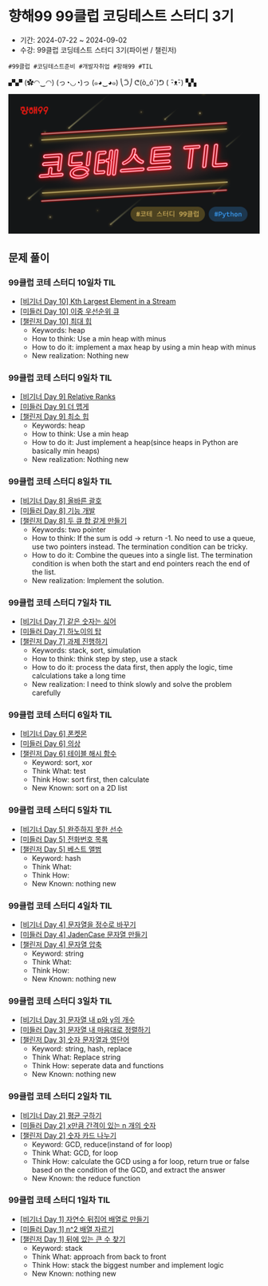 # 향해99 99클럽 코딩테스트 스터디 3기

- 기간: 2024-07-22 ~ 2024-09-02
- 수강: 99클럽 코딩테스트 스터디 3기(파이썬 / 챌린저)

```text
#99클럽 #코딩테스트준비 #개발자취업 #항해99 #TIL
```

▞▞ (✿◠‿◠) (っ◔◡◔)っ (๑◕‿◕๑) ⎝ᑒ⎠ ᕦ(ò_óˇ)ᕤ ( ･ิᴥ･ิ) ▚▚

![hanghae_til_photo.png](./hanghae_til_photo.png)

## 문제 풀이

### 99클럽 코테 스터디 10일차 TIL

- [[비기너 Day 10] Kth Largest Element in a Stream](../Leetcode/problems/703.%20Kth%20Largest%20Element%20in%20a%20Stream.md)
- [[미들러 Day 10] 이중 우선순위 큐](../Programmers/Python/Code/이중우선순위큐.py)
- [[챌린저 Day 10] 최대 힙](../BAEKJOON/problems/11279.md)
  - Keywords: heap
  - How to think: Use a min heap with minus
  - How to do it: implement a max heap by using a min heap with minus
  - New realization: Nothing new

### 99클럽 코테 스터디 9일차 TIL

- [[비기너 Day 9] Relative Ranks](../Leetcode/problems/506.%20Relative%20Ranks.md)
- [[미들러 Day 9] 더 맵게](../Programmers/Python/Code/더%20맵게.py)
- [[챌린저 Day 9] 최소 힙](../BAEKJOON/problems/1927.md)
  - Keywords: heap
  - How to think: Use a min heap
  - How to do it: Just implement a heap(since heaps in Python are basically min heaps)
  - New realization: Nothing new

### 99클럽 코테 스터디 8일차 TIL

- [[비기너 Day 8] 올바른 괄호](../Programmers/Python/Code/올바른%20괄호.py)
- [[미들러 Day 8] 기능 개발](../Programmers/Python/Code/기능개발.py)
- [[챌린저 Day 8] 두 큐 합 같게 만들기](../Programmers/Python/Code/두%20큐%20합%20같게%20만들기.py)
  - Keywords: two pointer
  - How to think: If the sum is odd -> return -1. No need to use a queue, use two pointers instead. The termination condition can be tricky.
  - How to do it: Combine the queues into a single list. The termination condition is when both the start and end pointers reach the end of the list.
  - New realization: Implement the solution.

### 99클럽 코테 스터디 7일차 TIL

- [[비기너 Day 7] 같은 숫자는 싫어](../Programmers/Python/Code/같은%20숫자는%20싫어.py)
- [[미들러 Day 7] 하노이의 탑](../Programmers/Python/Code/하노이의%20탑.py)
- [[챌린저 Day 7] 과제 진행하기](../Programmers/Python/Code/과제%20진행하기.py)
  - Keywords: stack, sort, simulation
  - How to think: think step by step, use a stack
  - How to do it: process the data first, then apply the logic, time calculations take a long time
  - New realization: I need to think slowly and solve the problem carefully

### 99클럽 코테 스터디 6일차 TIL

- [[비기너 Day 6] 폰켓몬](../Programmers/Python/Code/폰켓몬.py)
- [[미들러 Day 6] 의상](../Programmers/Python/Code/의상.py)
- [[챌린저 Day 6] 테이블 해시 함수](../Programmers/Python/Code/테이블%20해시%20함수.py)
  - Keyword: sort, xor
  - Think What: test
  - Think How: sort first, then calculate
  - New Known: sort on a 2D list

### 99클럽 코테 스터디 5일차 TIL

- [[비기너 Day 5] 완주하지 못한 선수](../Programmers/Python/Code/완주하지%20못한%20선수.py)
- [[미들러 Day 5] 전화번호 목록](../Programmers/Python/Code/전화번호%20목록.py)
- [[챌린저 Day 5] 베스트 앨범](../Programmers/Python/Code/베스트앨범.py)
  - Keyword: hash
  - Think What:
  - Think How:
  - New Known: nothing new

### 99클럽 코테 스터디 4일차 TIL

- [[비기너 Day 4] 문자열을 정수로 바꾸기](../Programmers/Python/Code/문자열을%20정수로%20바꾸기.py)
- [[미들러 Day 4] JadenCase 문자열 만들기](../Programmers/Python/Code/JadenCase%20문자열%20만들기.py)
- [[챌린저 Day 4] 문자열 압축](../Programmers/Python/Code/문자열%20압축.py)
  - Keyword: string
  - Think What:
  - Think How:
  - New Known: nothing new

### 99클럽 코테 스터디 3일차 TIL

- [[비기너 Day 3] 문자열 내 p와 y의 개수](../Programmers/Python/Code/문자열%20내%20p와%20y의%20개수.py)
- [[미들러 Day 3] 문자열 내 마음대로 정렬하기](../Programmers/Python/Code/문자열%20내%20마음대로%20정렬하기.py)
- [[챌린저 Day 3] 숫자 문자열과 영단어](../Programmers/Python/Code/숫자%20문자열과%20영단어.py)
  - Keyword: string, hash, replace
  - Think What: Replace string
  - Think How: seperate data and functions
  - New Known: nothing new

### 99클럽 코테 스터디 2일차 TIL

- [[비기너 Day 2] 평균 구하기](../Programmers/Python/Code/평균%20구하기.py)
- [[미들러 Day 2] x만큼 간격이 있는 n 개의 숫자](../Programmers/Python/Code/x만큼%20간격이%20있는%20n개의%20숫자.py)
- [[챌린저 Day 2] 숫자 카드 나누기](../Programmers/Python/Code/숫자%20카드%20나누기.py)
  - Keyword: GCD, reduce(instand of for loop)
  - Think What: GCD, for loop
  - Think How: calculate the GCD using a for loop, return true or false based on the condition of the GCD, and extract the answer
  - New Known: the reduce function

### 99클럽 코테 스터디 1일차 TIL

- [[비기너 Day 1] 자연수 뒤집어 배열로 만들기](../Programmers/Python/Code/자연수%20뒤집어%20배열로%20만들기.py)
- [[미들러 Day 1] n^2 배열 자르기](../Programmers/Python/Code/n^2%20배열%20자르기.py)
- [[챌린저 Day 1] 뒤에 있는 큰 수 찾기](../Programmers/Python/Code/뒤에%20있는%20큰%20수%20찾기.py)
  - Keyword: stack
  - Think What: approach from back to front
  - Think How: stack the biggest number and implement logic
  - New Known: nothing new
